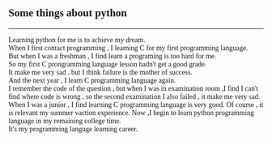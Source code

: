 
<font face="Times new roman" > 

## Some things about python
- - -

Learning python for me is to achieve my dream.   
When I first contact programming , I learning C for my first programming language.  
But when I was a freshman , I find learn a programing is too hard for me.  
So my first C prongramming language lesson hadn't get a good grade.  
It make me very sad , but I think failure is the mother of success.  
And the next year , I learn C programming language again.  
I remember the code of the question , but when I was in examination room ,I find I can't find where code is wrong , so the second examination I also failed , it make me very sad.  
When I was a junior , I find learning C programming language is very good.
Of course , it is relevant my summer vaction experience.
Now ,I begin to learn python programming language in my remaining college time.  
It's my programming languge learning career.
